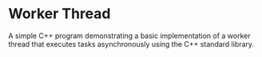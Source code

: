 # Worker Thread
A simple C++ program demonstrating a basic implementation of a worker thread that executes tasks asynchronously using the C++ standard library.
